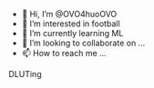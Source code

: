 - 👋 Hi, I’m @OVO4huoOVO
- 👀 I’m interested in football
- 🌱 I’m currently learning ML
- 💞️ I’m looking to collaborate on ...
- 📫 How to reach me ...

<!---
OVO4huoOVO/OVO4huoOVO is a ✨ special ✨ repository because its `README.md` (this file) appears on your GitHub profile.
You can click the Preview link to take a look at your changes.
--->
DLUTing
